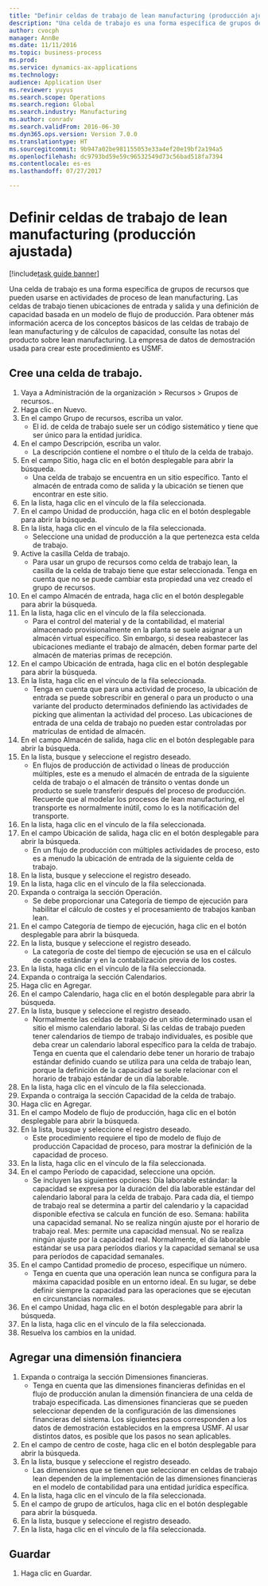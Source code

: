 ```yaml
--- 
title: "Definir celdas de trabajo de lean manufacturing (producción ajustada)"
description: "Una celda de trabajo es una forma específica de grupos de recursos que pueden usarse en actividades de proceso de lean manufacturing."
author: cvocph
manager: AnnBe
ms.date: 11/11/2016
ms.topic: business-process
ms.prod: 
ms.service: dynamics-ax-applications
ms.technology: 
audience: Application User
ms.reviewer: yuyus
ms.search.scope: Operations
ms.search.region: Global
ms.search.industry: Manufacturing
ms.author: conradv
ms.search.validFrom: 2016-06-30
ms.dyn365.ops.version: Version 7.0.0
ms.translationtype: HT
ms.sourcegitcommit: 9b947a02be981155053e33a4ef20e19bf2a194a5
ms.openlocfilehash: dc9793bd59e59c96532549d73c56bad518fa7394
ms.contentlocale: es-es
ms.lasthandoff: 07/27/2017

---
```

# <a name="define-lean-manufacturing-work-cells"></a>Definir celdas de trabajo de lean manufacturing (producción ajustada)

[!include[task guide banner](../../includes/task-guide-banner.md)]

Una celda de trabajo es una forma específica de grupos de recursos que pueden usarse en actividades de proceso de lean manufacturing. Las celdas de trabajo tienen ubicaciones de entrada y salida y una definición de capacidad basada en un modelo de flujo de producción. Para obtener más información acerca de los conceptos básicos de las celdas de trabajo de lean manufacturing y de cálculos de capacidad, consulte las notas del producto sobre lean manufacturing. La empresa de datos de demostración usada para crear este procedimiento es USMF.


## <a name="create-a-work-cell"></a>Cree una celda de trabajo. 
1. Vaya a Administración de la organización > Recursos > Grupos de recursos..
2. Haga clic en Nuevo.
3. En el campo Grupo de recursos, escriba un valor.
    * El id. de celda de trabajo suele ser un código sistemático y tiene que ser único para la entidad jurídica.  
4. En el campo Descripción, escriba un valor.
    * La descripción contiene el nombre o el título de la celda de trabajo.  
5. En el campo Sitio, haga clic en el botón desplegable para abrir la búsqueda.
    * Una celda de trabajo se encuentra en un sitio específico. Tanto el almacén de entrada como de salida y la ubicación se tienen que encontrar en este sitio.  
6. En la lista, haga clic en el vínculo de la fila seleccionada.
7. En el campo Unidad de producción, haga clic en el botón desplegable para abrir la búsqueda.
8. En la lista, haga clic en el vínculo de la fila seleccionada.
    * Seleccione una unidad de producción a la que pertenezca esta celda de trabajo.  
9. Active la casilla Celda de trabajo.
    * Para usar un grupo de recursos como celda de trabajo lean, la casilla de la celda de trabajo tiene que estar seleccionada.  Tenga en cuenta que no se puede cambiar esta propiedad una vez creado el grupo de recursos.  
10. En el campo Almacén de entrada, haga clic en el botón desplegable para abrir la búsqueda.
11. En la lista, haga clic en el vínculo de la fila seleccionada.
    * Para el control del material y de la contabilidad, el material almacenado provisionalmente en la planta se suele asignar a un almacén virtual específico. Sin embargo, si desea reabastecer las ubicaciones mediante el trabajo de almacén, deben formar parte del almacén de materias primas de recepción.  
12. En el campo Ubicación de entrada, haga clic en el botón desplegable para abrir la búsqueda.
13. En la lista, haga clic en el vínculo de la fila seleccionada.
    * Tenga en cuenta que para una actividad de proceso, la ubicación de entrada se puede sobrescribir en general o para un producto o una variante del producto determinados definiendo las actividades de picking que alimentan la actividad del proceso. Las ubicaciones de entrada de una celda de trabajo no pueden estar controladas por matrículas de entidad de almacén.  
14. En el campo Almacén de salida, haga clic en el botón desplegable para abrir la búsqueda.
15. En la lista, busque y seleccione el registro deseado.
    * En flujos de producción de actividad o líneas de producción múltiples, este es a menudo el almacén de entrada de la siguiente celda de trabajo o el almacén de tránsito o ventas donde un producto se suele transferir después del proceso de producción. Recuerde que al modelar los procesos de lean manufacturing, el transporte es normalmente inútil, como lo es la notificación del transporte.  
16. En la lista, haga clic en el vínculo de la fila seleccionada.
17. En el campo Ubicación de salida, haga clic en el botón desplegable para abrir la búsqueda.
    * En un flujo de producción con múltiples actividades de proceso, esto es a menudo la ubicación de entrada de la siguiente celda de trabajo.  
18. En la lista, busque y seleccione el registro deseado.
19. En la lista, haga clic en el vínculo de la fila seleccionada.
20. Expanda o contraiga la sección Operación.
    * Se debe proporcionar una Categoría de tiempo de ejecución para habilitar el cálculo de costes y el procesamiento de trabajos kanban lean.  
21. En el campo Categoría de tiempo de ejecución, haga clic en el botón desplegable para abrir la búsqueda.
22. En la lista, busque y seleccione el registro deseado.
    * La categoría de coste del tiempo de ejecución se usa en el cálculo de coste estándar y en la contabilización previa de los costes.  
23. En la lista, haga clic en el vínculo de la fila seleccionada.
24. Expanda o contraiga la sección Calendarios.
25. Haga clic en Agregar.
26. En el campo Calendario, haga clic en el botón desplegable para abrir la búsqueda.
27. En la lista, busque y seleccione el registro deseado.
    * Normalmente las celdas de trabajo de un sitio determinado usan el sitio el mismo calendario laboral. Si las celdas de trabajo pueden tener calendarios de tiempo de trabajo individuales, es posible que deba crear un calendario laboral específico para la celda de trabajo. Tenga en cuenta que el calendario debe tener un horario de trabajo estándar definido cuando se utiliza para una celda de trabajo lean, porque la definición de la capacidad se suele relacionar con el horario de trabajo estándar de un día laborable.  
28. En la lista, haga clic en el vínculo de la fila seleccionada.
29. Expanda o contraiga la sección Capacidad de la celda de trabajo.
30. Haga clic en Agregar.
31. En el campo Modelo de flujo de producción, haga clic en el botón desplegable para abrir la búsqueda.
32. En la lista, busque y seleccione el registro deseado.
    * Este procedimiento requiere el tipo de modelo de flujo de producción Capacidad de proceso, para mostrar la definición de la capacidad de proceso.  
33. En la lista, haga clic en el vínculo de la fila seleccionada.
34. En el campo Período de capacidad, seleccione una opción.
    * Se incluyen las siguientes opciones: Día laborable estándar: la capacidad se expresa por la duración del día laborable estándar del calendario laboral para la celda de trabajo. Para cada día, el tiempo de trabajo real se determina a partir del calendario y la capacidad disponible efectiva se calcula en función de eso.   Semana: habilita una capacidad semanal. No se realiza ningún ajuste por el horario de trabajo real.   Mes: permite una capacidad mensual. No se realiza ningún ajuste por la capacidad real.   Normalmente, el día laborable estándar se usa para períodos diarios y la capacidad semanal se usa para períodos de capacidad semanales.  
35. En el campo Cantidad promedio de proceso, especifique un número.
    * Tenga en cuenta que una operación lean nunca se configura para la máxima capacidad posible en un entorno ideal. En su lugar, se debe definir siempre la capacidad para las operaciones que se ejecutan en circunstancias normales.  
36. En el campo Unidad, haga clic en el botón desplegable para abrir la búsqueda.
37. En la lista, haga clic en el vínculo de la fila seleccionada.
38. Resuelva los cambios en la unidad.

## <a name="add-a-financial-dimension"></a>Agregar una dimensión financiera
1. Expanda o contraiga la sección Dimensiones financieras.
    * Tenga en cuenta que las dimensiones financieras definidas en el flujo de producción anulan la dimensión financiera de una celda de trabajo especificada.    Las dimensiones financieras que se pueden seleccionar dependen de la configuración de las dimensiones financieras del sistema. Los siguientes pasos corresponden a los datos de demostración establecidos en la empresa USMF. Al usar distintos datos, es posible que los pasos no sean aplicables.  
2. En el campo de centro de coste, haga clic en el botón desplegable para abrir la búsqueda.
3. En la lista, busque y seleccione el registro deseado.
    * Las dimensiones que se tienen que seleccionar en celdas de trabajo lean dependen de la implementación de las dimensiones financieras en el modelo de contabilidad para una entidad jurídica específica.  
4. En la lista, haga clic en el vínculo de la fila seleccionada.
5. En el campo de grupo de artículos, haga clic en el botón desplegable para abrir la búsqueda.
6. En la lista, busque y seleccione el registro deseado.
7. En la lista, haga clic en el vínculo de la fila seleccionada.

## <a name="save"></a>Guardar
1. Haga clic en Guardar.


